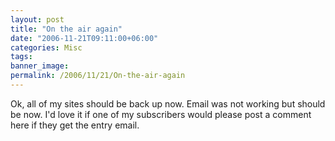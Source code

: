 ```yaml
---
layout: post
title: "On the air again"
date: "2006-11-21T09:11:00+06:00"
categories: Misc 
tags: 
banner_image: 
permalink: /2006/11/21/On-the-air-again
---
```


Ok, all of my sites should be back up now. Email was not working but should be now. I'd love it if one of my subscribers would please post a comment here if they get the entry email.